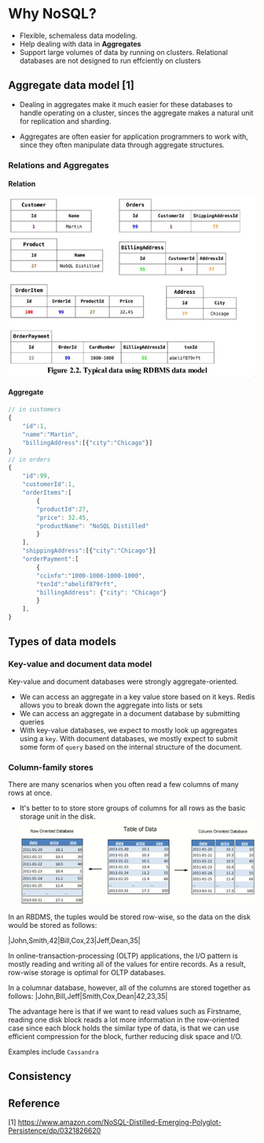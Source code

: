 # Why NoSQL?
- Flexible, schemaless data modeling.
- Help dealing with data in **Aggregates**
- Support large volumes of data by running on clusters. Relational databases are not designed to run effciently on clusters

## Aggregate data model [1]
- Dealing in aggregates make it much easier for these databases to handle operating on a cluster, sinces the aggregate makes a natural unit for replication and sharding.
  
- Aggregates are often easier for application programmers to work with, since they often manipulate data through aggregate structures.

### Relations and Aggregates
#### Relation
![](images/2021-06-15-10-33-23.png)

#### Aggregate
```js
// in customers
{
    "id":1,
    "name":"Martin",
    "billingAddress":[{"city":"Chicago"}]
}
// in orders
{
    "id":99,
    "customerId":1,
    "orderItems":[
        {
        "productId":27,
        "price": 32.45,
        "productName": "NoSQL Distilled"
        }
    ],
    "shippingAddress":[{"city":"Chicago"}]
    "orderPayment":[
        {
        "ccinfo":"1000-1000-1000-1000",
        "txnId":"abelif879rft",
        "billingAddress": {"city": "Chicago"}
        }
    ],
}
```

## Types of data models
### Key-value and document data model
Key-value and document databases were strongly aggregate-oriented.
- We can access an aggregate in a key value store based on it keys. Redis allows you to break down the aggregate into lists or sets
- We can access an aggregate in a document database by submitting queries
- With key-value databases, we expect to
mostly look up aggregates using a `key`. With document databases, we mostly expect to submit some
form of `query` based on the internal structure of the document.

### Column-family stores
There are many scenarios when you often read a few columns of many rows at once.
- It's better to to store store groups of columns for all rows as the basic storage unit in the disk. 
![](images/2021-06-15-10-41-34.png)

In an RBDMS, the tuples would be stored row-wise, so the data on the disk would be stored as
follows:

|John,Smith,42|Bill,Cox,23|Jeff,Dean,35|

In online-transaction-processing (OLTP) applications, the I/O pattern is mostly reading and writing
all of the values for entire records. As a result, row-wise storage is optimal for OLTP databases.

In a columnar database, however, all of the columns are stored together as follows:
|John,Bill,Jeff|Smith,Cox,Dean|42,23,35|

The advantage here is that if we want to read values such as Firstname, reading one disk block reads a lot more information in the row-oriented case
since each block holds the similar
type of data, is that we can use efficient compression for the block, further reducing disk space and
I/O.

Examples include  `Cassandra`

## Consistency

## Reference
[1] https://www.amazon.com/NoSQL-Distilled-Emerging-Polyglot-Persistence/dp/0321826620

